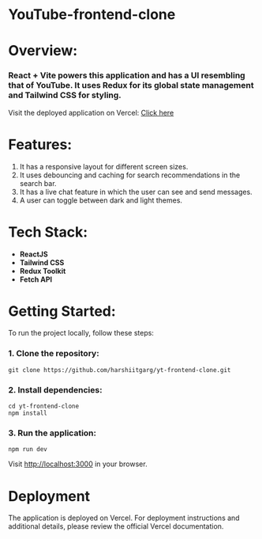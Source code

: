 # YouTube-frontend-clone

# Overview:
### React + Vite powers this application and has a UI resembling that of YouTube. It uses Redux for its global state management and Tailwind CSS for styling.

Visit the deployed application on Vercel: <a href="https://yt-frontend-clone.vercel.app/">Click here</a>

# Features:
1. It has a responsive layout for different screen sizes.
2. It uses debouncing and caching for search recommendations in the search bar.
3. It has a live chat feature in which the user can see and send messages.
4. A user can toggle between dark and light themes.

# Tech Stack: 
- **ReactJS**
- **Tailwind CSS**
- **Redux Toolkit**
- **Fetch API**

# Getting Started:
To run the project locally, follow these steps:
### 1. Clone the repository:
```
git clone https://github.com/harshiitgarg/yt-frontend-clone.git
```
### 2. Install dependencies:
```
cd yt-frontend-clone
npm install
```
### 3. Run the application:
```
npm run dev
```
Visit <a href="http://localhost:3000">http://localhost:3000</a> in your browser.
# Deployment
The application is deployed on Vercel. For deployment instructions and additional details, please review the official Vercel documentation.
